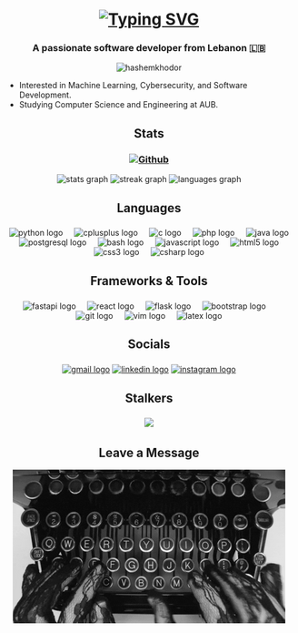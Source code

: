 
<h1 align="center">
    <a href="https://git.io/typing-svg"><img src="https://readme-typing-svg.herokuapp.com?font=Fira+Code&pause=1000&color=F7F7F7&background=FFFFFF00&center=true&vCenter=true&random=false&width=500&height=70&lines=Hi+There!;I'm+Hashem+Khodor!" alt="Typing SVG" /></a>
</h1>

<h3 align="center">A passionate software developer from Lebanon 🇱🇧</h3>
<p align="center"> <img src="https://komarev.com/ghpvc/?username=hashemkhodor&label=Profile%20views&color=0e75b6&style=flat" alt="hashemkhodor" /> </p>

- Interested in Machine Learning, Cybersecurity, and Software Development.
- Studying Computer Science and Engineering at AUB.

###
<h2 align="center">Stats</h2>

<h3 align="center">
    <a href="https://git.io/typing-svg"><img src="https://readme-typing-svg.herokuapp.com?font=Fira+Code&pause=1000&color=F7F7F7&background=FFFFFF00&center=true&vCenter=true&random=false&width=500&height=70&lines=Github" alt="Github" /></a>
</h3>
<div align="center">
  <img src="https://github-readme-stats.vercel.app/api?username=hashemkhodor&hide_title=false&hide_rank=false&show_icons=true&include_all_commits=true&count_private=true&disable_animations=false&theme=dracula&locale=en&hide_border=false" height="150" alt="stats graph"  />
  <img src="https://streak-stats.demolab.com?user=hashemkhodor&locale=en&mode=daily&theme=dracula&hide_border=false&border_radius=5" height="150" alt="streak graph"  />
  <img src="https://github-readme-stats.vercel.app/api/top-langs?username=hashemkhodor&locale=en&hide_title=false&layout=compact&card_width=320&langs_count=5&theme=dracula&hide_border=false" height="150" alt="languages graph"  />
 <br/>
<!-- <h3 align="center">
    <a href="https://git.io/typing-svg"><img src="https://readme-typing-svg.herokuapp.com?font=Fira+Code&pause=1000&color=F7F7F7&background=FFFFFF00&center=true&vCenter=true&random=false&width=500&height=70&lines=LeetCode" alt="LeetCode" /></a>
</h3>
<a href="https://leetcode.com/u/hashemkhoder1/">
<img src="https://leetcode-stats-six.vercel.app/?username=hashemkhoder1" /> 
</a> -->

</div>

###

<h2 align="center">Languages</h2>

###

<div align="center">
  <img src="https://cdn.jsdelivr.net/gh/devicons/devicon/icons/python/python-original.svg" height="40" alt="python logo"  />
  <img width="12" />
  <img src="https://cdn.jsdelivr.net/gh/devicons/devicon/icons/cplusplus/cplusplus-original.svg" height="40" alt="cplusplus logo"  />
  <img width="12" />
  <img src="https://cdn.jsdelivr.net/gh/devicons/devicon/icons/c/c-original.svg" height="40" alt="c logo"  />
  <img width="12" />
  <img src="https://cdn.simpleicons.org/php/777BB4" height="40" alt="php logo"  />
  <img width="12" />
  <img src="https://cdn.jsdelivr.net/gh/devicons/devicon/icons/java/java-original.svg" height="40" alt="java logo"  />
  <img width="12" />
  <img src="https://cdn.jsdelivr.net/gh/devicons/devicon/icons/postgresql/postgresql-original.svg" height="40" alt="postgresql logo"  />
  <img width="12" />
  <img src="https://cdn.simpleicons.org/gnubash/4EAA25" height="40" alt="bash logo"  />
  <img width="12" />
  <img src="https://cdn.jsdelivr.net/gh/devicons/devicon/icons/javascript/javascript-original.svg" height="40" alt="javascript logo"  />
  <img width="12" />
  <img src="https://cdn.jsdelivr.net/gh/devicons/devicon/icons/html5/html5-original.svg" height="40" alt="html5 logo"  />
  <img width="12" />
  <img src="https://cdn.jsdelivr.net/gh/devicons/devicon/icons/css3/css3-original.svg" height="40" alt="css3 logo"  />
  <img width="12" />
  <img src="https://cdn.jsdelivr.net/gh/devicons/devicon/icons/csharp/csharp-original.svg" height="40" alt="csharp logo"  />
</div>

###

<h2 align="center">Frameworks & Tools</h2>

###

<div align="center">
  <img src="https://skillicons.dev/icons?i=fastapi" height="40" alt="fastapi logo"  />
  <img width="12" />
  <img src="https://cdn.jsdelivr.net/gh/devicons/devicon/icons/react/react-original.svg" height="40" alt="react logo"  />
  <img width="12" />
  <img src="https://skillicons.dev/icons?i=flask" height="40" alt="flask logo"  />
  <img width="12" />
  <img src="https://skillicons.dev/icons?i=bootstrap" height="40" alt="bootstrap logo"  />
  <img width="12" />
  <img src="https://skillicons.dev/icons?i=git" height="40" alt="git logo"  />
  <img width="12" />
  <img src="https://cdn.jsdelivr.net/gh/devicons/devicon/icons/vim/vim-original.svg" height="40" alt="vim logo"  />
  <img width="12" />
  <img src="https://skillicons.dev/icons?i=latex" height="40" alt="latex logo"  />
</div>

###

<h2 align="center">Socials</h2>

###

<div align="center">
  <a href="mailto:hashemkhoder1@gmail.com" target="_blank"><img src="https://img.shields.io/static/v1?message=Gmail&logo=gmail&label=&color=D14836&logoColor=white&labelColor=&style=for-the-badge" height="35" alt="gmail logo" /></a>
  <a href="https://www.linkedin.com/in/hashem-khodor-1793a2221/" target="_blank"><img src="https://img.shields.io/static/v1?message=LinkedIn&logo=linkedin&label=&color=0077B5&logoColor=white&labelColor=&style=for-the-badge" height="35" alt="linkedin logo" /></a>
  <a href="https://www.instagram.com/hashem_khoder/" target="_blank"><img src="https://img.shields.io/static/v1?message=Instagram&logo=instagram&label=&color=E4405F&logoColor=white&labelColor=&style=for-the-badge" height="35" alt="instagram logo" /></a>
  <!-- <a href="#" target="_blank"><img src="https://img.shields.io/static/v1?message=Discord&logo=discord&label=&color=7289DA&logoColor=white&labelColor=&style=for-the-badge" height="35" alt="discord logo" /></a> -->
</div>




<h2 align="center">Stalkers</h2>

###

<div align="center">
  <img src="https://profile-counter.glitch.me/hashemkhodor/count.svg?"  />
</div>

###
<h2 align="center">Leave a Message</h2>


<div align="center"> 
 <a href="https://github.com/hashemkhodor/hashemkhodor/issues/new">
  
  <img src="assets/typewriter.gif" alt="Typewriter GIF">
 
 </a>
</div>


<!-- <div align="center"> 
 <a href="https://github.com/hashemkhodor/hashemkhodor/issues/new">
  
 ![Typewriter GIF](assets/typewriter.gif) 
 
 </a>
</div> -->
